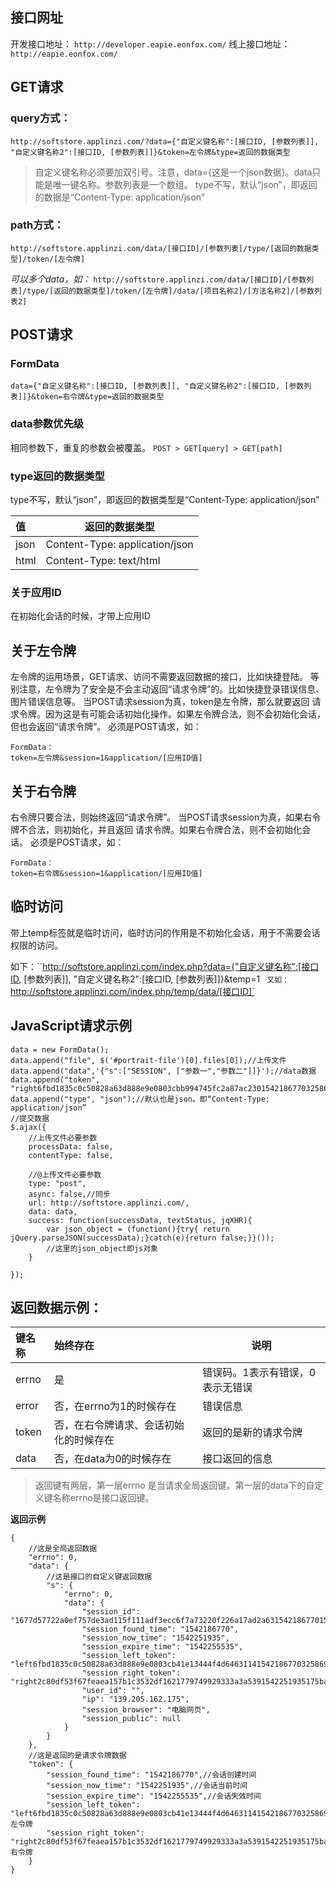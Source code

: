 ## 接口网址
开发接口地址：
`http://developer.eapie.eonfox.com/`
线上接口地址：
`http://eapie.eonfox.com/`

## GET请求
### query方式：
`http://softstore.applinzi.com/?data={"自定义键名称":[接口ID, [参数列表]], "自定义键名称2":[接口ID, [参数列表]]}&token=左令牌&type=返回的数据类型 `

>自定义键名称必须要加双引号。注意，data={这是一个json数据}。data只能是唯一键名称。参数列表是一个数组。
>type不写，默认“json”，即返回的数据是“Content-Type: application/json”

### path方式：
`http://softstore.applinzi.com/data/[接口ID]/[参数列表]/type/[返回的数据类型]/token/[左令牌]`

*可以多个data，如：*
`http://softstore.applinzi.com/data/[接口ID]/[参数列表]/type/[返回的数据类型]/token/[左令牌]/data/[项目名称2]/[方法名称2]/[参数列表2]`

## POST请求
### FormData
`data={"自定义键名称":[接口ID, [参数列表]], "自定义键名称2":[接口ID, [参数列表]]}&token=右令牌&type=返回的数据类型 `

### data参数优先级
相同参数下，重复的参数会被覆盖。
`POST > GET[query] > GET[path] `


### type返回的数据类型
type不写，默认“json”，即返回的数据类型是“Content-Type: application/json”

|值|返回的数据类型|
|:----  |----- |
|json |Content-Type: application/json |
|html |Content-Type: text/html |

### 关于应用ID
在初始化会话的时候，才带上应用ID

## 关于左令牌
左令牌的运用场景，GET请求、访问不需要返回数据的接口，比如快捷登陆。
等别注意，左令牌为了安全是不会主动返回“请求令牌”的。比如快捷登录错误信息、图片错误信息等。
当POST请求session为真，token是左令牌，那么就要返回 请求令牌。因为这是有可能会话初始化操作。如果左令牌合法，则不会初始化会话，但也会返回“请求令牌”。
必须是POST请求，如：
```
FormData：
token=左令牌&session=1&application/[应用ID值]	
```

## 关于右令牌
右令牌只要合法，则始终返回“请求令牌”。
当POST请求session为真，如果右令牌不合法，则初始化，并且返回 请求令牌。如果右令牌合法，则不会初始化会话。
必须是POST请求，如：
```
FormData：
token=右令牌&session=1&application/[应用ID值]	
```

## 临时访问
带上temp标签就是临时访问，临时访问的作用是不初始化会话，用于不需要会话权限的访问。

如下：``http://softstore.applinzi.com/index.php?data={"自定义键名称":[接口ID, [参数列表]], "自定义键名称2":[接口ID, [参数列表]]}&temp=1 `
又如：`http://softstore.applinzi.com/index.php/temp/data/[接口ID]`

## JavaScript请求示例
```
data = new FormData();
data.append("file", $('#portrait-file')[0].files[0]);//上传文件
data.append("data",'{"s":["SESSION", ["参数一","参数二"]]}');//data数据
data.append("token", "right6fbd1835c0c50828a63d888e9e0803cbb994745fc2a87ac2301542186770325869bf8c28d9925ef4cc87aa560f5f390");
data.append("type", "json");//默认也是json。即“Content-Type: application/json”
//提交数据
$.ajax({
	//上传文件必要参数
	processData: false,
	contentType: false,
	
	//@上传文件必要参数
	type: "post",
	async: false,//同步
	url: http://softstore.applinzi.com/,
	data: data,
	success: function(successData, textStatus, jqXHR){
		var json_object = (function(){try{ return jQuery.parseJSON(successData);}catch(e){return false;}}());
		//这里的json_object即js对象
	}
	
});
```

## 返回数据示例：

|键名称|始终存在|说明|
|:----    |:--- |-----   |
|errno |是  |错误码。1表示有错误，0表示无错误 |
|error |否，在errno为1的时候存在  |错误信息    |
|token |否，在右令牌请求、会话初始化的时候存在  |返回的是新的请求令牌    |
|data     |否，在data为0的时候存在  |接口返回的信息    |


>返回键有两层，第一层errno 是当请求全局返回键。第一层的data下的自定义键名称errno是接口返回键。

 **返回示例**

``` 
{
    //这是全局返回数据
    "errno": 0,
    "data": {
		//这是接口的自定义键返回数据
        "s": {
            "errno": 0,
            "data": {
                "session_id": "1677d57722a0ef757de3ad115f111adf3ecc6f7a73220f226a17ad2a6315421867701531",
                "session_found_time": "1542186770",
                "session_now_time": "1542251935",
                "session_expire_time": "1542255535",
                "session_left_token": "left6fbd1835c0c50828a63d888e9e0803cb41e13444f4d64631141542186770325869bf8c28d9925ef4cc87aa560f5f390",
                "session_right_token": "right2c80df53f67feaea157b1c3532df1621779749929333a3a5391542251935175baf222445324be6d8db5d4afeebcc4a",
                "user_id": "",
                "ip": "139.205.162.175",
                "session_browser": "电脑网页",
                "session_public": null
            }
        }
    },
    //这是返回的是请求令牌数据
    "token": {
        "session_found_time": "1542186770",//会话创建时间
        "session_now_time": "1542251935",//会话当前时间
        "session_expire_time": "1542255535",//会话失效时间
        "session_left_token": "left6fbd1835c0c50828a63d888e9e0803cb41e13444f4d64631141542186770325869bf8c28d9925ef4cc87aa560f5f390",//左令牌
        "session_right_token": "right2c80df53f67feaea157b1c3532df1621779749929333a3a5391542251935175baf222445324be6d8db5d4afeebcc4a"//右令牌
    }
}
```